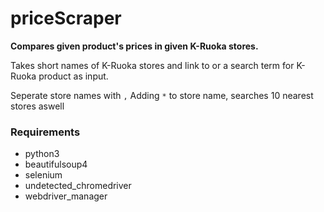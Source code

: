 # priceScraper

__Compares given product's prices in given K-Ruoka stores.__

Takes short names of K-Ruoka stores and link to or a search term for K-Ruoka product as input.

Seperate store names with `,`
Adding `*` to store name, searches 10 nearest stores aswell


### Requirements
- python3
- beautifulsoup4
- selenium
- undetected_chromedriver
- webdriver_manager